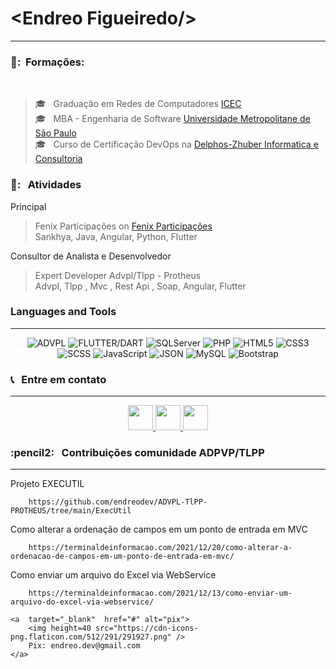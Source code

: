 <html>
<h1>&lt;Endreo Figueiredo/&gt;</h1>
<hr>
	
<h3> 👧: &nbsp;Formações:</h3> <br>
	
>🎓 &nbsp; Graduação em Redes de Computadores <a  target="_blank" href="https://www.icec.edu.br/">ICEC</a> <br>
>🎓 &nbsp; MBA - Engenharia de Software <a  target="_blank"  href="https://www.estudesemfronteiras.com/novo/">Universidade Metropolitane de São Paulo</a> <br> 
>🎓 &nbsp; Curso de Certificação DevOps na <a  target="_blank"  href="https://hnz.com.br/">Delphos-Zhuber Informatica e Consultoria</a> <br>

<h3> 💼: &nbsp; Atividades </h3>
	
Principal<br>
	
>Fenix Participações on <a  target="_blank" href="https://www.fenixpar.com.br/">Fenix Participações</a> <br>
>Sankhya, Java, Angular, Python, Flutter  <br>
	
Consultor de Analista e Desenvolvedor <br>
	
>Expert Developer Advpl/Tlpp - Protheus <br>
>Advpl, Tlpp , Mvc , Rest Api , Soap, Angular, Flutter

  
<h3>Languages and Tools</h3>
<hr>
	
<p align="center">
	<img alt="ADVPL" src="https://img.shields.io/static/v1?label=&message=ADVPL&&color=sucess" title="ADVPL" />
	<img alt="FLUTTER/DART" src="https://img.shields.io/badge/Flutter-Flutter-blue" title="FLUTTER/DART" />
	<img alt="SQLServer" src="https://img.shields.io/static/v1?label=&message=SQLServer&&color=sucess" title="SQLServer" />
	<img alt="PHP" src="https://img.shields.io/static/v1?label=&message=PHP&&color=blue" title="PHP" />
	<img alt="HTML5" src="https://img.shields.io/badge/-HTML-fff?style=plastic&logo=HTML5" title="HTML5" />
	<img alt="CSS3" src="https://img.shields.io/badge/-CSS-fff?style=plastic&logo=CSS3&logoColor=1572B6" title="CSS3" />
	<img alt="SCSS" src="https://img.shields.io/static/v1?label=&message=SCSS&&color=white" title="SCSS" />
	<img alt="JavaScript" src="https://img.shields.io/badge/-JavaScript-fff?fff&style=plastic&logo=javascript&logoColor=f7ab00" title="JavaScript" />
	<img alt="JSON" src="https://img.shields.io/badge/-JSON-fff?style=plastic&logo=json&logoColor=1a1a1a" title="JSON" />
	<img alt="MySQL" src="https://img.shields.io/badge/-MySQL-fff?style=plastic&logoColor=00758f&logo=mysql" title="MySQL" />
	<img alt="Bootstrap" src="https://img.shields.io/badge/-Bootstrap-fff?style=plastic&logo=bootstrap&logoColor=563D7C" title="Bootstrap" />
</p>

  
<h3> 📞 &nbsp; Entre em contato </h3>
	
<hr>
<p align="center">
	<a   target="_blank" href="https://api.whatsapp.com/send?phone=5565981719837&text=Ola!%20Te%20encontrei%20no%20Git" alt="Whatsapp">
		<img height=40 src="https://upload.wikimedia.org/wikipedia/commons/thumb/f/f7/WhatsApp_logo.svg/1200px-WhatsApp_logo.svg.png" />
	</a>
	<a target="_blank" href="mailto:mailto:endreo.cba@gmail.com">
		<img height=40 src="https://img.shields.io/badge/-Gmail-FF0000?style=flat&labelColor=FF0000&logo=gmail&logoColor=white&link=endreo.cba@gmail.com" />
	</a>
	<a  target="_blank"  href="https://www.linkedin.com/in/endreo-figueiredo-ab1005138/" alt="Linkedin">
		<img height=40 src="https://img.shields.io/badge/-Linkedin-0e76a8?style=flat&logo=Linkedin&logoColor=white&link=https://www.linkedin.com/in/endreo-figueiredo-ab1005138/" />
	</a>
</p>
  
<h3> :pencil2: &nbsp; Contribuições comunidade ADPVP/TLPP </h3>
<hr>

Projeto EXECUTIL
```
	https://github.com/endreodev/ADVPL-TlPP-PROTHEUS/tree/main/ExecUtil
```	

Como alterar a ordenação de campos em um ponto de entrada em MVC
```
	https://terminaldeinformacao.com/2021/12/20/como-alterar-a-ordenacao-de-campos-em-um-ponto-de-entrada-em-mvc/
```
Como enviar um arquivo do Excel via WebService
```
	https://terminaldeinformacao.com/2021/12/13/como-enviar-um-arquivo-do-excel-via-webservice/
```

	
<!--   <h3> Flutter - Android  </h3>
  
  >Play Story
  
  <a target="_blank" href="https://play.google.com/store/apps/details?id=com.endreodev.calculadora"> Calculadora Simples </a>

 -->
		
	<a  target="_blank"  href="#" alt="pix">
		<img height=40 src="https://cdn-icons-png.flaticon.com/512/291/291927.png" />
		Pix: endreo.dev@gmail.com
	</a>
</html>

